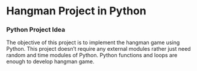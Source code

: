 # Hangman Project in Python

### Python Project Idea

The objective of this project is to implement the hangman game using Python. This project doesn’t require any external modules rather just need random and time modules of Python. Python functions and loops are enough to develop hangman game.
